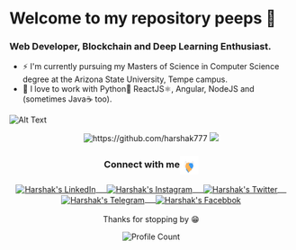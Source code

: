 # Welcome to my repository peeps 👋

<!--
**Harshak777/Harshak777** is a ✨ _special_ ✨ repository because its `README.md` (this file) appears on your GitHub profile.

- 🔭 I’m currently working on ...
- 🌱 I’m currently learning ...
- 👯 I’m looking to collaborate on ...
- 🤔 I’m looking for help with ...
- 💬 Ask me about ...
- 📫 How to reach me: ...
- 😄 Pronouns: ...
- ⚡ Fun fact: ...
-->
### Web Developer, Blockchain and Deep Learning Enthusiast.
- ⚡ I'm currently pursuing my Masters of Science in Computer Science degree at the Arizona State University, Tempe campus.
- 🌱 I love to work with Python🐍 ReactJS⚛️, Angular, NodeJS and  (sometimes Java☕️ too).

 ![Alt Text](https://github.com/Harshak777/Harshak777/blob/master/wp.gif)

<p align="center">

<img src="https://github-readme-stats.vercel.app/api?username=harshak777&show_icons=true" alt="https://github.com/harshak777" /> 

<img src="https://github-readme-stats.vercel.app/api/top-langs/?username=harshak777&show_icons=true" />

 </p>

<!--
 - 📫 How to reach me:
<p><a href="https://https:///"><img src="https://img.shields.io/badge/website-black.svg?style=for-the-badge&logo=jekyll&logoColor=white" height=35></a>
<a href="https://github.com/Harshak777"><img src="https://img.shields.io/badge/github-black.svg?&style=for-the-badge&logo=github&logoColor=whitee" height=35></a> 
<a href="https://linkedin.com/in/Harshakkrishnaa777"><img src="https://img.shields.io/badge/linkedin-black.svg?&style=for-the-badge&logo=linkedin&logoColor=white" height=35></a>
<a href="https://www.facebook.com/Harshakkrishnaak/"><img src="https://img.shields.io/badge/facebook-black.svg?style=for-the-badge&logo=facebook&logoColor=white" height=35></a>
<a href="https://telegram.me/harshak777"><img src="https://img.shields.io/badge/telegram-black.svg?style=for-the-badge&logo=telegram&logoColor=white" height=35></a>
</p>
-->

<div align="center">
  <h3 align="center">Connect with me<img align="center" src="https://github.com/Harshak777/Harshak777/blob/master/Handshake.gif" height="33px" width="33px"/></h3> 
</div>
<p align="center">
 <a href="https://linkedin.com/in/Harshakkrishnaa777" target="blank">
  <img align="center" alt="Harshak's LinkedIn" width="30px" src="https://www.vectorlogo.zone/logos/linkedin/linkedin-icon.svg" /> &nbsp; &nbsp;
 </a>
 <a href="https://www.instagram.com/harshak_krishnaa/" target="blank">
  <img align="center" alt="Harshak's Instagram" width="30px" src="https://www.vectorlogo.zone/logos/instagram/instagram-icon.svg" /> &nbsp; &nbsp;
 </a>
 <a href="https://twitter.com/harshak_777" target="blank">
  <img align="center" alt="Harshak's Twitter" width="30px" src="https://www.vectorlogo.zone/logos/twitter/twitter-official.svg" /> &nbsp; &nbsp;
 </a>
 <a href="https://telegram.me/harshak777" target="blank">
  <img align="center" alt="Harshak's Telegram" width="30px" src="https://www.vectorlogo.zone/logos/telegram/telegram-icon.svg" /> &nbsp; &nbsp;
 </a>
 <a href="https://www.facebook.com/Harshakkrishnaak/" target="blank">
  <img align="center" alt="Harshak's Facebbok" width="30px" src="https://www.vectorlogo.zone/logos/facebook/facebook-icon.svg" />
 </a> 
  <br/>
  <br/>
  Thanks for stopping by 😁<br/>
</p>
<p align="center"><img alt="Profile Count" src="https://komarev.com/ghpvc/?username=Harshak777&color=brightgreen&style=flat-square" />  </p>
 
